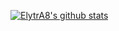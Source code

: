 [![ElytrA8's github stats](https://github-readme-stats.vercel.app/api?username=ElytrA8?theme=dracula?include_all_commits=true)](https://github.com/ElytrA8)  
